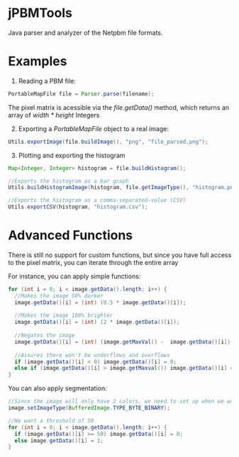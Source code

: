 jPBMTools
=========

Java parser and analyzer of the Netpbm file formats.


Examples
=========

1. Reading a PBM file:

```java
PortableMapFile file = Parser.parse(filename);
```

The pixel matrix is acessible via the *file.getData()* method, which returns an array of *width * height* Integers

2. Exporting a *PortableMapFile* object to a real image:

```java
Utils.exportImage(file.buildImage(), "png", "file_parsed.png");
```

3. Plotting and exporting the histogram

```java
Map<Integer, Integer> histogram = file.buildHistogram();

//Exports the histogram as a bar graph
Utils.buildHistogramImage(histogram, file.getImageType(), "histogram.png");

//Exports the histogram as a comma-separated-value (CSV)
Utils.exportCSV(histogram, "histogram.csv");
```

Advanced Functions
=========

There is still no support for custom functions, but since you have full access to the pixel matrix, you can iterate through the entire array

For instance, you can apply simple functions:

```java
for (int i = 0; i < image.getData().length; i++) {
  //Makes the image 50% darker
  image.getData()[i] = (int) (0.5 * image.getData()[i]);
  
  //Makes the image 100% brighter
  image.getData()[i] = (int) (2 * image.getData()[i]);
  
  //Negates the image
  image.getData()[i] = (int) (image.getMaxVal() -  image.getData()[i]);
  
  //Assures there won't be underflows and overflows
  if (image.getData()[i] < 0) image.getData()[i] = 0;
  else if (image.getData()[i] > image.getMaxval()) image.getData()[i] = image.getMaxval();
}
```

You can also apply segmentation:

```java
//Since the image will only have 2 colors, we need to set up when we want to export the segmented image
image.setImageType(BufferedImage.TYPE_BYTE_BINARY);

//We want a threshold of 50
for (int i = 0; i < image.getData().length; i++) {
  if (image.getData()[i] >= 50) image.getData()[i] = 0;
  else image.getData()[i] = 1;
}
```

